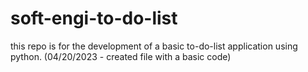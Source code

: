 # soft-engi-to-do-list
this repo is for the development of a basic to-do-list application using python.
(04/20/2023 - created file with a basic code)
